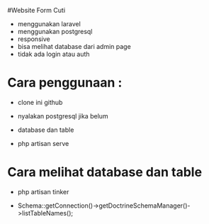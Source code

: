 #Website Form Cuti

- menggunakan laravel
- menggunakan postgresql
- responsive
- bisa melihat database dari admin page
- tidak ada login atau auth



# Cara penggunaan :

- clone ini github

- nyalakan postgresql jika belum

- database dan table

- php artisan serve



# Cara melihat database dan table

- php artisan tinker

- Schema::getConnection()->getDoctrineSchemaManager()->listTableNames();
